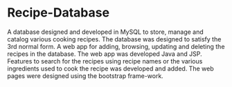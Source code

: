 # Recipe-Database
A database designed and developed in MySQL to store, manage and catalog various cooking recipes. The database was designed to satisfy the 3rd normal form.
A web app for adding, browsing, updating and deleting the recipes in the database. The web app was developed Java and JSP. Features to search for the recipes using recipe names or the various ingredients used to cook the recipe was developed and added.
The web pages were designed using the bootstrap frame-work.
